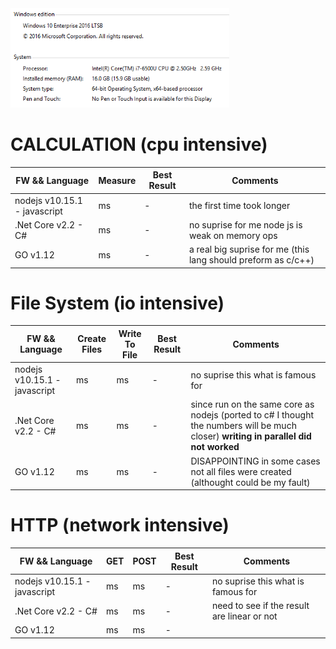 <img src="../Assets/pini-hp-elitebook-840.png" alt="home spec" width="350px"/>

# CALCULATION (cpu intensive)
|FW && Language | Measure | Best Result| Comments
|----|-|-|-|
|nodejs v10.15.1 - javascript   | ms    |-  | the first time took longer
|.Net Core v2.2 - C#            | ms    |- | no suprise for me node js is weak on memory ops
| GO v1.12                      | ms    |-  | a real big suprise for me (this lang should preform as c/c++)

# File System (io intensive)
|FW && Language | Create Files | Write To File | Best Result| Comments
|----|-|-|-|-|
|nodejs v10.15.1 - javascript   | ms   | ms  | - | no suprise this what is famous for
|.Net Core v2.2 - C#            | ms | ms |-  |since run on the same core as nodejs (ported to c# I thought the numbers will be much closer) **writing in parallel did not worked**
| GO v1.12                      | ms |ms |-  | DISAPPOINTING in some cases not all files were created (althought could be my fault) 

# HTTP (network intensive)
|FW && Language | GET | POST | Best Result| Comments
|----|-|-|-|-|
|nodejs v10.15.1 - javascript   | ms    | ms    | - | no suprise this what is famous for
|.Net Core v2.2 - C#            | ms    | ms    |-  | need to see if the result are linear or not
| GO v1.12                      | ms    | ms    |-  | 